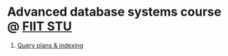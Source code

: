 # Advanced database systems course @ [FIIT STU](http://www.fiit.stuba.sk)

1. [Query plans & indexing](session-1)
